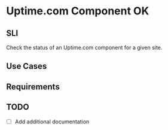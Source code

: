 # Uptime.com Component OK

## SLI
Check the status of an Uptime.com component for a given site.

## Use Cases

## Requirements

## TODO
- [ ] Add additional documentation